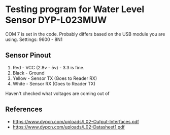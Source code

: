 ﻿# Testing program for Water Level Sensor DYP-L023MUW
 
 COM 7 is set in the code. Probably differs based on the USB module you are using.
 Settings: 9600 - 8N1
 
 ## Sensor Pinout
 
 1. Red - VCC (2.8v - 5v) - 3.3 is fine.
 2. Black - Ground
 3. Yellow - Sensor TX (Goes to Reader RX)
 4. White - Sensor RX (Goes to Reader TX) 

Haven't checked what voltages are coming out of 
 
 ## References
 - https://www.dypcn.com/uploads/L02-Output-Interfaces.pdf
 - https://www.dypcn.com/uploads/L02-Datasheet1.pdf
 
